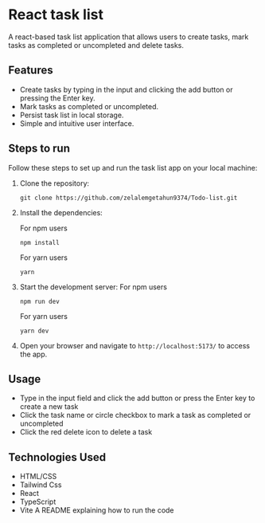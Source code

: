 # React task list

A react-based task list application that allows users to create tasks, mark tasks as completed or uncompleted and delete tasks.

## Features

-   Create tasks by typing in the input and clicking the add button or pressing the Enter key.
-   Mark tasks as completed or uncompleted.
-   Persist task list in local storage.
-   Simple and intuitive user interface.

## Steps to run

Follow these steps to set up and run the task list app on your local machine:

1. Clone the repository:

    ```shell
    git clone https://github.com/zelalemgetahun9374/Todo-list.git

    ```

2. Install the dependencies:

    For npm users

    ```shell
    npm install
    ```

    For yarn users

    ```shell
    yarn
    ```

3. Start the development server:
   For npm users

    ```shell
    npm run dev
    ```

    For yarn users

    ```shell
    yarn dev
    ```

4. Open your browser and navigate to `http://localhost:5173/` to access the app.

## Usage

-   Type in the input field and click the add button or press the Enter key to create a new task
-   Click the task name or circle checkbox to mark a task as completed or uncompleted
-   Click the red delete icon to delete a task

## Technologies Used

-   HTML/CSS
-   Tailwind Css
-   React
-   TypeScript
-   Vite
    A README explaining how to run the code
